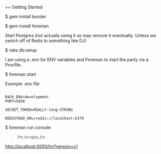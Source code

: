 == Getting Started

$ gem install bunder

$ gem install foreman

Start Postgres (not actually using it so may remove it eventually. Unless we switch off of Redis to something like DJ)

$ rake db:setup

I am using a .env for ENV variables and Foreman to start the party via a Procfile.

$ foreman start


Example .env file

```

RACK_ENV=development
PORT=5050

SECRET_TOKEN=REALLY-long-STRING

REDISTOGO_URL=redis://localhost:6379

```

$ foreman run console

> Hn.scrape_hn

<http://localhost:5050/hn?version=v1>